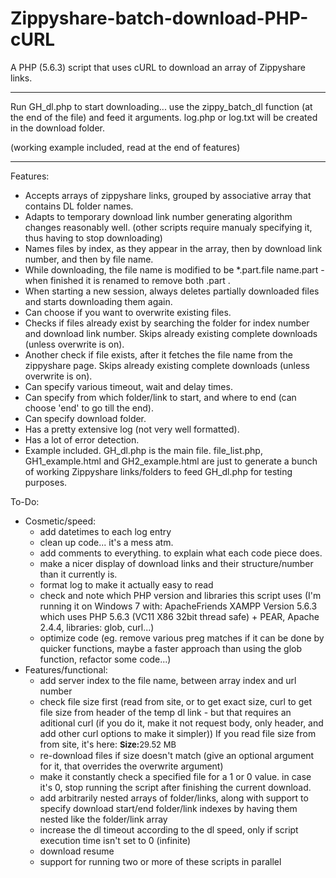 # Zippyshare-batch-download-PHP-cURL
A PHP (5.6.3) script that uses cURL to download an array of Zippyshare links.
_____________________________________________________________________

Run GH_dl.php to start downloading... use the zippy_batch_dl function (at the end of the file) and feed it arguments. log.php or log.txt will be created in the download folder.

(working example included, read at the end of features)
_____________________________________________________________________
Features:
- Accepts arrays of zippyshare links, grouped by associative array that contains DL folder names.
- Adapts to temporary download link number generating algorithm changes reasonably well. (other scripts require manualy specifying it, thus having to stop downloading)
- Names files by index, as they appear in the array, then by download link number, and then by file name.
- While downloading, the file name is modified to be *.part.file name.part - when finished it is renamed to remove both .part .
- When starting a new session, always deletes partially downloaded files and starts downloading them again.
- Can choose if you want to overwrite existing files.
- Checks if files already exist by searching the folder for index number and download link number. Skips already existing complete downloads (unless overwrite is on).
- Another check if file exists, after it fetches the file name from the zippyshare page. Skips already existing complete downloads (unless overwrite is on).
- Can specify various timeout, wait and delay times.
- Can specify from which folder/link to start, and where to end (can choose 'end' to go till the end).
- Can specify download folder.
- Has a pretty extensive log (not very well formatted).
- Has a lot of error detection.
- Example included. GH_dl.php is the main file. file_list.php, GH1_example.html and GH2_example.html are just to generate a bunch of working Zippyshare links/folders to feed GH_dl.php for testing purposes.


To-Do:
- Cosmetic/speed:
  - add datetimes to each log entry
  - clean up code... it's a mess atm.
  - add comments to everything. to explain what each code piece does.
  - make a nicer display of download links and their structure/number than it currently is.
  - format log to make it actually easy to read
  - check and note which PHP version and libraries this script uses (I'm running it on Windows 7 with: ApacheFriends XAMPP Version 5.6.3 which uses PHP 5.6.3 (VC11 X86 32bit thread safe) + PEAR, Apache 2.4.4, libraries: glob, curl...)
  - optimize code (eg. remove various preg matches if it can be done by quicker functions, maybe a faster approach than using the glob function, refactor some code...)
- Features/functional:
  - add server index to the file name, between array index and url number
  - check file size first (read from site, or to get exact size, curl to get file size from header of the temp dl link - but that requires an aditional curl (if you do it, make it not request body, only header, and add other curl options to make it simpler)) If you read file size from from site, it's here: <font style="line-height:18px; font-size: 13px; font-weight: bold;">Size:</font><font style="line-height:18px; font-size: 13px;">29.52 MB</font><br />
  - re-download files if size doesn't match (give an optional argument for it, that overrides the overwrite argument)
  - make it constantly check a specified file for a 1 or 0 value. in case it's 0, stop running the script after finishing the current download.
  - add arbitrarily nested arrays of folder/links, along with support to specify download start/end folder/link indexes by having them nested like the folder/link array
  - increase the dl timeout according to the dl speed, only if script execution time isn't set to 0 (infinite)
  - download resume
  - support for running two or more of these scripts in parallel
